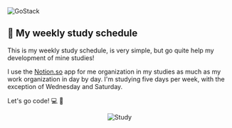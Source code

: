 <img alt="GoStack" src="https://camo.githubusercontent.com/a869a2aaab296ef925343d7e76518cd213eb0a30/68747470733a2f2f73746f726167652e676f6f676c65617069732e636f6d2f676f6c64656e2d77696e642f626f6f7463616d702d676f737461636b2f6865616465722d6465736166696f732d6e65772e706e67" />


## :calendar: My weekly study schedule

This is my weekly study schedule, is very simple, but go quite help my development of mine studies!

I use the <a href="https://www.notion.so/">Notion.so</a> app for me organization in my studies as much as my work organization in day by day.
I'm studying five days per week, with the exception of Wednesday and Saturday.

Let's go code! :computer: :punch:

<p align="center">
    <img alt="Study" src="https://github.com/nathanglima/gostack-study-schedule/blob/master/assets/study_schedule.png?raw=true">
</p>
